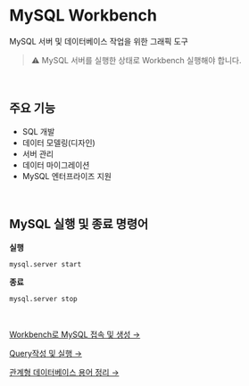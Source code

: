 # MySQL Workbench

MySQL 서버 및 데이터베이스 작업을 위한 그래픽 도구

> ⚠️ MySQL 서버를 실행한 상태로 Workbench 실행해야 합니다.

<br>

## 주요 기능

- SQL 개발
- 데이터 모델링(디자인)
- 서버 관리
- 데이터 마이그레이션
- MySQL 엔터프라이즈 지원

<br>

## MySQL 실행 및 종료 명령어

<b>실행</b>

```bash
mysql.server start
```

<b>종료</b>

```bash
mysql.server stop
```

<br>

[Workbench로 MySQL 접속 및 생성 →](./mysql_connect.md)
<br>

[Query작성 및 실행 →](./query.md)
<br>

[관계형 데이터베이스 용어 정리 →](./RDBMS_%20expression.md)
